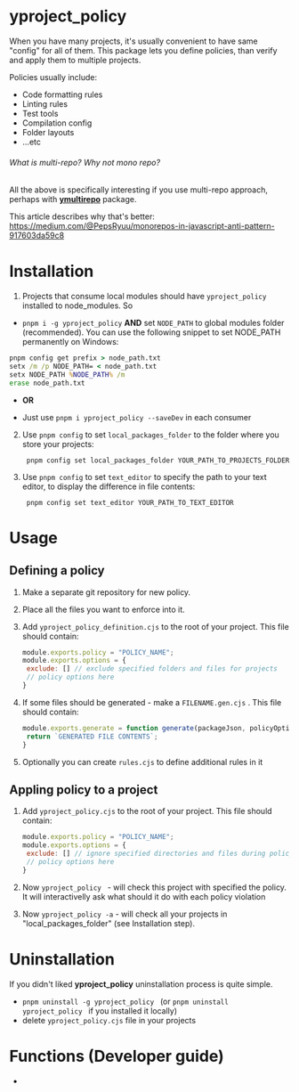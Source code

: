 # yproject_policy
When you have many projects, it's usually convenient to have same "config" for all of them. This package lets you define policies, than verify and apply them to multiple projects.

Policies usually include:

- Code formatting rules
- Linting rules
- Test tools
- Compilation config
- Folder layouts
- ...etc

###### What is multi-repo? Why not mono repo?

All the above is specifically interesting if you use multi-repo approach, perhaps with **[ymultirepo](https://www.npmjs.com/package/ymultirepo)** package. 

This article describes why that's better:
https://medium.com/@PepsRyuu/monorepos-in-javascript-anti-pattern-917603da59c8

# Installation
1. Projects that consume local modules should have `yproject_policy` installed to node_modules. So
- `pnpm i -g yproject_policy` **AND** set `NODE_PATH` to global modules folder (recommended). 
    You can use the following snippet to set NODE_PATH permanently on Windows:


```bat
pnpm config get prefix > node_path.txt
setx /m /p NODE_PATH= < node_path.txt
setx NODE_PATH %NODE_PATH% /m
erase node_path.txt
```

* **OR**

- Just use `pnpm i yproject_policy --saveDev` in each consumer

2. Use `pnpm config` to set `local_packages_folder` to the folder where you store your projects:

        pnpm config set local_packages_folder YOUR_PATH_TO_PROJECTS_FOLDER

3. Use `pnpm config` to set `text_editor` to specify the path to your text editor, to display the difference in file contents:

        pnpm config set text_editor YOUR_PATH_TO_TEXT_EDITOR

# Usage

## Defining a policy

1. Make a separate git repository for new policy.

2. Place all the files you want to enforce into it.

3. Add  `yproject_policy_definition.cjs`  to the root of your project. This file should contain:

   ```javascript
   module.exports.policy = "POLICY_NAME";
   module.exports.options = {
    exclude: [] // exclude specified folders and files for projects
    // policy options here
   }
   ```

4. If some files should be generated - make a  `FILENAME.gen.cjs`  . This file should contain:

   ```javascript
   module.exports.generate = function generate(packageJson, policyOptions) {
   	return `GENERATED FILE CONTENTS`;
   }
   ```

4. Optionally you can create  `rules.cjs`  to define additional rules in it

## Appling policy to a project

1. Add  `yproject_policy.cjs`  to the root of your project. This file should contain:

   ```javascript
   module.exports.policy = "POLICY_NAME";
   module.exports.options = {
    exclude: [] // ignore specified directories and files during policy enforcement
    // policy options here
   }
   ```

2. Now  `yproject_policy ` - will check this project with specified the policy. It will interactivelly ask what should it do with each policy violation
3. Now  `yproject_policy -a`  - will check all your projects in "local_packages_folder" (see Installation step).

# Uninstallation

If you didn't liked **yproject_policy** uninstallation process is quite simple.

- `pnpm uninstall -g yproject_policy ` (or  `pnpm uninstall yproject_policy ` if you installed it locally)
- delete  `yproject_policy.cjs`  file in your projects 

# Functions (Developer guide)

*
